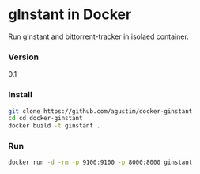 # gInstant in Docker

Run gInstant and bittorrent-tracker in isolaed container.

### Version
0.1

### Install

```sh
git clone https://github.com/agustim/docker-ginstant
cd cd docker-ginstant
docker build -t ginstant .
```

### Run 

```sh
docker run -d -rm -p 9100:9100 -p 8000:8000 ginstant
```
